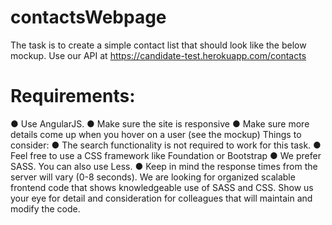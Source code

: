 # contactsWebpage
 The task is to create a simple contact list that should look like the below mockup. Use our API at
 https://candidate-test.herokuapp.com/contacts
# Requirements:
● Use AngularJS.
● Make sure the site is responsive
● Make sure more details come up when you hover on a user (see the mockup)
Things to consider:
● The search functionality is not required to work for this task.
● Feel free to use a CSS framework like Foundation or Bootstrap
● We prefer SASS. You can also use Less.
● Keep in mind the response times from the server will vary (0-8 seconds).
	We are looking for organized scalable frontend code that shows knowledgeable use of SASS and CSS.
	Show us your eye for detail and consideration for colleagues that will maintain and modify the code.